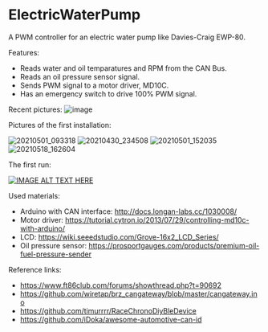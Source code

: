 # ElectricWaterPump

A PWM controller for an electric water pump like Davies-Craig EWP-80.

Features:
- Reads water and oil temparatures and RPM from the CAN Bus.
- Reads an oil pressure sensor signal.
- Sends PWM signal to a motor driver, MD10C.
- Has an emergency switch to drive 100% PWM signal.

Recent pictures:
![image](https://user-images.githubusercontent.com/49624742/214237019-a1efb4db-29e4-42bd-bda2-30e244f3e774.png)


Pictures of the first installation:

![20210501_093318](https://user-images.githubusercontent.com/49624742/214234224-91158e3a-f01c-485d-9975-7dc66803fc86.jpg)
![20210430_234508](https://user-images.githubusercontent.com/49624742/214234273-9969fa10-3be6-4157-8167-ba295df3b0ec.jpg)
![20210501_152035](https://user-images.githubusercontent.com/49624742/214234614-122bd5d2-d726-4e90-89e4-5a5c48a62ddd.jpg)
![20210518_162604](https://user-images.githubusercontent.com/49624742/214234434-791b2ea9-6a26-42f9-9b80-dc839cb38725.jpg)

The first run:

[![IMAGE ALT TEXT HERE](https://img.youtube.com/vi/Gr-7CdJrsGw/0.jpg)](https://www.youtube.com/watch?v=Gr-7CdJrsGw)

Used materials:
- Arduino with CAN interface: http://docs.longan-labs.cc/1030008/
- Motor driver: https://tutorial.cytron.io/2013/07/29/controlling-md10c-with-arduino/
- LCD: https://wiki.seeedstudio.com/Grove-16x2_LCD_Series/
- Oil pressure sensor: https://prosportgauges.com/products/premium-oil-fuel-pressure-sender

Reference links:
- https://www.ft86club.com/forums/showthread.php?t=90692
- https://github.com/wiretap/brz_cangateway/blob/master/cangateway.ino
- https://github.com/timurrrr/RaceChronoDiyBleDevice
- https://github.com/iDoka/awesome-automotive-can-id
